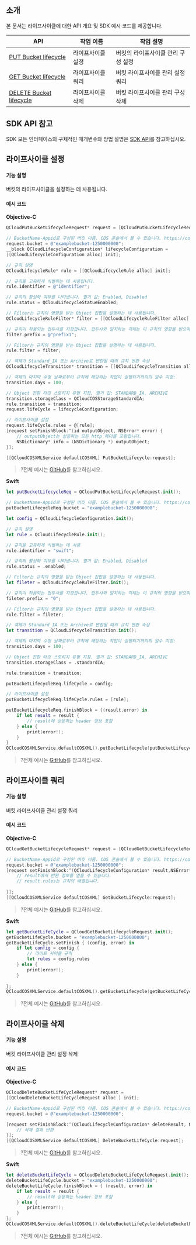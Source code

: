 ## 소개
본 문서는 라이프사이클에 대한 API 개요 및 SDK 예시 코드를 제공합니다.

| API                                                          | 작업 이름       | 작업 설명                     |
| ------------------------------------------------------------ | ------------ | ------------------------------ |
| [PUT Bucket lifecycle](https://intl.cloud.tencent.com/document/product/436/8280) | 라이프사이클 설정 | 버킷의 라이프사이클 관리 구성 설정 |
| [GET Bucket lifecycle](https://intl.cloud.tencent.com/document/product/436/8278) | 라이프사이클 쿼리| 버킷 라이프사이클 관리 설정 쿼리   |
| [DELETE Bucket lifecycle](https://intl.cloud.tencent.com/document/product/436/8284) | 라이프사이클 삭제 | 버킷 라이프사이클 관리 구성 삭제   |

## SDK API 참고

SDK 모든 인터페이스의 구체적인 매개변수와 방법 설명은 [SDK API](https://cos-ios-sdk-doc-1253960454.file.myqcloud.com/)를 참고하십시오.

## 라이프사이클 설정

#### 기능 설명

버킷의 라이프사이클을 설정하는 데 사용됩니다.

#### 예시 코드
**Objective-C**

[//]: # (.cssg-snippet-put-bucket-lifecycle)
```objective-c
QCloudPutBucketLifecycleRequest* request = [QCloudPutBucketLifecycleRequest new];

// BucketName-Appid로 구성된 버킷 이름. COS 콘솔에서 볼 수 있습니다. https://console.cloud.tencent.com/cos5/bucket
request.bucket = @"examplebucket-1250000000";
__block QCloudLifecycleConfiguration* lifecycleConfiguration =
[[QCloudLifecycleConfiguration alloc] init];

// 규칙 설명
QCloudLifecycleRule* rule = [[QCloudLifecycleRule alloc] init];

// 규칙을 고유하게 식별하는 데 사용됩니다.
rule.identifier = @"identifier";

// 규칙의 활성화 여부를 나타냅니다. 열거 값: Enabled, Disabled
rule.status = QCloudLifecycleStatueEnabled;

// Filter는 규칙의 영향을 받는 Object 집합을 설명하는 데 사용됩니다.
QCloudLifecycleRuleFilter* filter = [[QCloudLifecycleRuleFilter alloc] init];

// 규칙이 적용되는 접두사를 지정합니다. 접두사와 일치하는 객체는 이 규칙의 영향을 받으며 Prefix는 최대 하나일 수 있습니다.
filter.prefix = @"prefix1";

// Filter는 규칙의 영향을 받는 Object 집합을 설명하는 데 사용됩니다.
rule.filter = filter;

// 객체가 Standard_IA 또는 Archive로 변환될 때의 규칙 변환 속성
QCloudLifecycleTransition* transition = [[QCloudLifecycleTransition alloc] init];

// 객체의 마지막 수정 날짜로부터 규칙에 해당하는 작업이 실행되기까지의 일수 지정:
transition.days = 100;

// Object 전환 타깃 스토리지 유형 지정. 열거 값: STANDARD_IA, ARCHIVE
transition.storageClass = QCloudCOSStorageStandardIA;
rule.transition = transition;
request.lifeCycle = lifecycleConfiguration;

// 라이프사이클 설정
request.lifeCycle.rules = @[rule];
[request setFinishBlock:^(id outputObject, NSError* error) {
    // outputObject는 상응하는 모든 http 헤더를 포함합니다.
    NSDictionary* info = (NSDictionary *) outputObject;
}];

[[QCloudCOSXMLService defaultCOSXML] PutBucketLifecycle:request];
```

>?전체 예시는 [GitHub](https://github.com/tencentyun/cos-snippets/tree/master/iOS/Objc/Examples/cases/BucketLifecycle.m)를 참고하십시오.


**Swift**

[//]: # (.cssg-snippet-put-bucket-lifecycle)
```swift
let putBucketLifecycleReq = QCloudPutBucketLifecycleRequest.init();

// BucketName-Appid로 구성된 버킷 이름. COS 콘솔에서 볼 수 있습니다. https://console.cloud.tencent.com/cos5/bucket
putBucketLifecycleReq.bucket = "examplebucket-1250000000";

let config = QCloudLifecycleConfiguration.init();

// 규칙 설명
let rule = QCloudLifecycleRule.init();

// 규칙을 고유하게 식별하는 데 사용
rule.identifier = "swift";

// 규칙의 활성화 여부를 나타냅니다. 열거 값: Enabled, Disabled
rule.status = .enabled;

// Filter는 규칙의 영향을 받는 Object 집합을 설명하는 데 사용됩니다.
let fileter = QCloudLifecycleRuleFilter.init();

// 규칙이 적용되는 접두사를 지정합니다. 접두사와 일치하는 객체는 이 규칙의 영향을 받으며 Prefix는 최대 하나일 수 있습니다.
fileter.prefix = "0";

// Filter는 규칙의 영향을 받는 Object 집합을 설명하는 데 사용됩니다.
rule.filter = fileter;

// 객체가 Standard_IA 또는 Archive로 변환될 때의 규칙 변환 속성
let transition = QCloudLifecycleTransition.init();

// 객체의 마지막 수정 날짜로부터 규칙에 해당하는 작업이 실행되기까지의 일수 지정:
transition.days = 100;

// Object 전환 타깃 스토리지 유형 지정. 열거 값: STANDARD_IA, ARCHIVE
transition.storageClass = .standardIA;

rule.transition = transition;

putBucketLifecycleReq.lifeCycle = config;

// 라이프사이클 설정
putBucketLifecycleReq.lifeCycle.rules = [rule];

putBucketLifecycleReq.finishBlock = {(result,error) in
    if let result = result {
        // result에 상응하는 header 정보 포함
    } else {
        print(error!);
    }
}
QCloudCOSXMLService.defaultCOSXML().putBucketLifecycle(putBucketLifecycleReq);
```

>?전체 예시는 [GitHub](https://github.com/tencentyun/cos-snippets/tree/master/iOS/Swift/Examples/cases/BucketLifecycle.swift)를 참고하십시오.


## 라이프사이클 쿼리

#### 기능 설명

버킷 라이프사이클 관리 설정 쿼리

#### 예시 코드
**Objective-C**

[//]: # (.cssg-snippet-get-bucket-lifecycle)
```objective-c
QCloudGetBucketLifecycleRequest* request = [QCloudGetBucketLifecycleRequest new];

// BucketName-Appid로 구성된 버킷 이름. COS 콘솔에서 볼 수 있습니다. https://console.cloud.tencent.com/cos5/bucket
request.bucket = @"examplebucket-1250000000";
[request setFinishBlock:^(QCloudLifecycleConfiguration* result,NSError* error) {
    // result에서 반환 정보를 얻을 수 있습니다.
    // result.rules는 규칙의 배열입니다.
 
}];
[[QCloudCOSXMLService defaultCOSXML] GetBucketLifecycle:request];
```

>?전체 예시는 [GitHub](https://github.com/tencentyun/cos-snippets/tree/master/iOS/Objc/Examples/cases/BucketLifecycle.m)를 참고하십시오.

**Swift**

[//]: # (.cssg-snippet-get-bucket-lifecycle)
```swift
let getBucketLifeCycle = QCloudGetBucketLifecycleRequest.init();
getBucketLifeCycle.bucket = "examplebucket-1250000000";
getBucketLifeCycle.setFinish { (config, error) in
    if let config = config {
        // 라이프 사이클 규칙
        let rules = config.rules
    } else {
        print(error!);
    }
 
};
QCloudCOSXMLService.defaultCOSXML().getBucketLifecycle(getBucketLifeCycle);
```

>?전체 예시는 [GitHub](https://github.com/tencentyun/cos-snippets/tree/master/iOS/Swift/Examples/cases/BucketLifecycle.swift)를 참고하십시오.

## 라이프사이클 삭제

#### 기능 설명

버킷 라이프사이클 관리 설정 삭제

#### 예시 코드
**Objective-C**

[//]: # (.cssg-snippet-delete-bucket-lifecycle)
```objective-c
QCloudDeleteBucketLifeCycleRequest* request =
[[QCloudDeleteBucketLifeCycleRequest alloc ] init];

// BucketName-Appid로 구성된 버킷 이름. COS 콘솔에서 볼 수 있습니다. https://console.cloud.tencent.com/cos5/bucket
request.bucket = @"examplebucket-1250000000";

[request setFinishBlock:^(QCloudLifecycleConfiguration* deleteResult, NSError* error) {
    // 삭제 결과 반환
}];
[[QCloudCOSXMLService defaultCOSXML] DeleteBucketLifeCycle:request];
```

>?전체 예시는 [GitHub](https://github.com/tencentyun/cos-snippets/tree/master/iOS/Objc/Examples/cases/BucketLifecycle.m)를 참고하십시오.

**Swift**

[//]: # (.cssg-snippet-delete-bucket-lifecycle)
```swift
let deleteBucketLifeCycle = QCloudDeleteBucketLifeCycleRequest.init();
deleteBucketLifeCycle.bucket = "examplebucket-1250000000";
deleteBucketLifeCycle.finishBlock = { (result, error) in
    if let result = result {
        // result에 상응하는 header 정보 포함
    } else {
        print(error!);
    }
};
QCloudCOSXMLService.defaultCOSXML().deleteBucketLifeCycle(deleteBucketLifeCycle);
```

>?전체 예시는 [GitHub](https://github.com/tencentyun/cos-snippets/tree/master/iOS/Swift/Examples/cases/BucketLifecycle.swift)를 참고하십시오.

